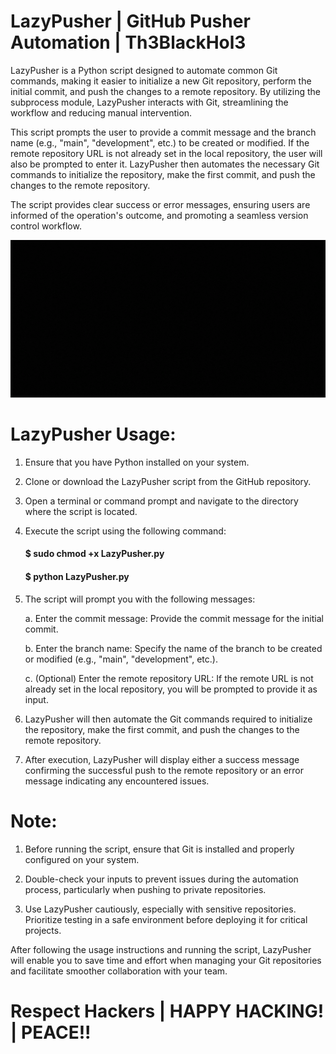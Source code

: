 # LazyPusher | GitHub Pusher Automation | Th3BlackHol3
LazyPusher is a Python script designed to automate common Git commands, making it easier to initialize a new Git repository, perform the initial commit, and push the changes to a remote repository. By utilizing the subprocess module, LazyPusher interacts with Git, streamlining the workflow and reducing manual intervention. 

This script prompts the user to provide a commit message and the branch name (e.g., "main", "development", etc.) to be created or modified. If the remote repository URL is not already set in the local repository, the user will also be prompted to enter it. LazyPusher then automates the necessary Git commands to initialize the repository, make the first commit, and push the changes to the remote repository.

The script provides clear success or error messages, ensuring users are informed of the operation's outcome, and promoting a seamless version control workflow.

<p align="center">
  <img src="https://github.com/Th3BlackHol3/LazyPusher/blob/main/LazyCat%20-%20Th3BlackHol3%20Cover.gif">
</p>

# LazyPusher Usage:

1. Ensure that you have Python installed on your system.

2. Clone or download the LazyPusher script from the GitHub repository.

3. Open a terminal or command prompt and navigate to the directory where the script is located.

4. Execute the script using the following command:

      #### $ sudo chmod +x LazyPusher.py

      #### $ python LazyPusher.py

5. The script will prompt you with the following messages:

      a. Enter the commit message: Provide the commit message for the initial commit.

      b. Enter the branch name: Specify the name of the branch to be created or modified (e.g., "main", "development", etc.).

      c. (Optional) Enter the remote repository URL: If the remote URL is not already set in the local repository, you will be prompted to provide it as input.

6. LazyPusher will then automate the Git commands required to initialize the repository, make the first commit, and push the changes to the remote repository.

7. After execution, LazyPusher will display either a success message confirming the successful push to the remote repository or an error message indicating any encountered issues.

# Note:

1. Before running the script, ensure that Git is installed and properly configured on your system.

2. Double-check your inputs to prevent issues during the automation process, particularly when pushing to private repositories.

3. Use LazyPusher cautiously, especially with sensitive repositories. Prioritize testing in a safe environment before deploying it for critical projects.

After following the usage instructions and running the script, LazyPusher will enable you to save time and effort when managing your Git repositories and facilitate smoother collaboration with your team.

# Respect Hackers | HAPPY HACKING! | PEACE!!
